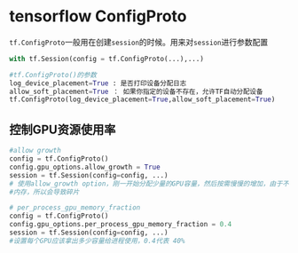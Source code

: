 # tensorflow ConfigProto

`tf.ConfigProto`一般用在创建`session`的时候。用来对`session`进行参数配置
```python
with tf.Session(config = tf.ConfigProto(...),...)
```
```python
#tf.ConfigProto()的参数
log_device_placement=True : 是否打印设备分配日志
allow_soft_placement=True ： 如果你指定的设备不存在，允许TF自动分配设备
tf.ConfigProto(log_device_placement=True,allow_soft_placement=True)
```

## 控制GPU资源使用率
```python
#allow growth
config = tf.ConfigProto()
config.gpu_options.allow_growth = True
session = tf.Session(config=config, ...)
# 使用allow_growth option，刚一开始分配少量的GPU容量，然后按需慢慢的增加，由于不会释放
#内存，所以会导致碎片
```
```python
# per_process_gpu_memory_fraction
config = tf.ConfigProto()
config.gpu_options.per_process_gpu_memory_fraction = 0.4
session = tf.Session(config=config, ...)
#设置每个GPU应该拿出多少容量给进程使用，0.4代表 40%
```
